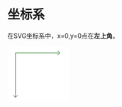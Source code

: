 # 坐标系

在SVG坐标系中，x=0,y=0点在**左上角**。

<div align="left">

<img src="../../.gitbook/assets/image (119).png" alt="">

</div>

